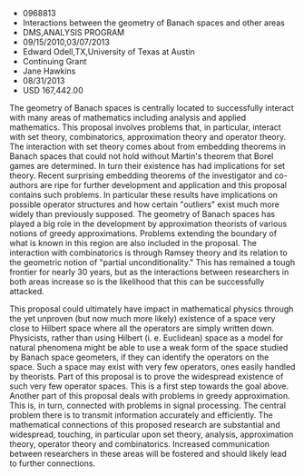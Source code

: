 
* 0968813
* Interactions between the geometry of Banach spaces and other areas
* DMS,ANALYSIS PROGRAM
* 09/15/2010,03/07/2013
* Edward Odell,TX,University of Texas at Austin
* Continuing Grant
* Jane Hawkins
* 08/31/2013
* USD 167,442.00

The geometry of Banach spaces is centrally located to successfully interact with
many areas of mathematics including analysis and applied mathematics. This
proposal involves problems that, in particular, interact with set theory,
combinatorics, approximation theory and operator theory. The interaction with
set theory comes about from embedding theorems in Banach spaces that could not
hold without Martin's theorem that Borel games are determined. In turn their
existence has had implications for set theory. Recent surprising embedding
theorems of the investigator and co-authors are ripe for further development and
application and this proposal contains such problems. In particular these
results have implications on possible operator structures and how certain
"outliers" exist much more widely than previously supposed. The geometry of
Banach spaces has played a big role in the development by approximation
theorists of various notions of greedy approximations. Problems extending the
boundary of what is known in this region are also included in the proposal. The
interaction with combinatorics is through Ramsey theory and its relation to the
geometric notion of "partial unconditionality." This has remained a tough
frontier for nearly 30 years, but as the interactions between researchers in
both areas increase so is the likelihood that this can be successfully attacked.

This proposal could ultimately have impact in mathematical physics through the
yet unproven (but now much more likely) existence of a space very close to
Hilbert space where all the operators are simply written down. Physicists,
rather than using Hilbert (i. e. Euclidean) space as a model for natural
phenomena might be able to use a weak form of the space studied by Banach space
geometers, if they can identify the operators on the space. Such a space may
exist with very few operators, ones easily handled by theorists. Part of this
proposal is to prove the widespread existence of such very few operator spaces.
This is a first step towards the goal above. Another part of this proposal deals
with problems in greedy approximation. This is, in turn, connected with problems
in signal processing. The central problem there is to transmit information
accurately and efficiently. The mathematical connections of this proposed
research are substantial and widespread, touching, in particular upon set
theory, analysis, approximation theory, operator theory and combinatorics.
Increased communication between researchers in these areas will be fostered and
should likely lead to further connections.
